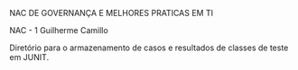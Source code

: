 NAC DE GOVERNANÇA E MELHORES PRATICAS EM TI

NAC - 1
Guilherme Camillo

Diretório para o armazenamento de casos e resultados de classes de teste em JUNIT.
